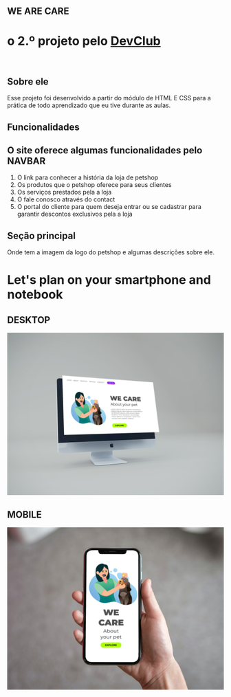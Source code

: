 ## WE ARE CARE
<h1>o 2.º projeto pelo <a href="https://rodolfomori.com.br/devclub/">DevClub</a></h1>
<br>
<h2>Sobre ele </h2>
<p>Esse projeto foi desenvolvido a partir do módulo de HTML E CSS para a prática de todo aprendizado que eu tive durante as aulas.</p>

## Funcionalidades
<h2>O site oferece algumas funcionalidades pelo NAVBAR</h2>
<ol>
  <li>O link para conhecer a história da loja de petshop</li>
  <li>Os produtos que o petshop oferece para seus clientes</li>
  <li>Os serviços prestados pela a loja</li>
  <li>O fale conosco através do contact</li>
  <li>O portal do cliente para quem deseja entrar ou se cadastrar para garantir descontos exclusivos pela a loja</li>
</ol>
<h2>Seção principal</h2>
<p>Onde tem a imagem da logo do petshop e algumas descrições sobre ele.</p>
<h1>Let's plan on your smartphone and notebook</h1>
<h2>DESKTOP</h2>
<img src="./img/desktop-we-care.png">
<h2>MOBILE</h2>
<img src="./img/mobile-we-care.png">
